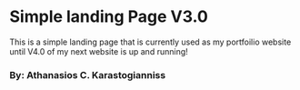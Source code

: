 # Simple landing Page V3.0

This is a simple landing page that is currently used as my portfoilio website until V4.0
of my next website is up and running!

### By: Athanasios C. Karastogianniss
